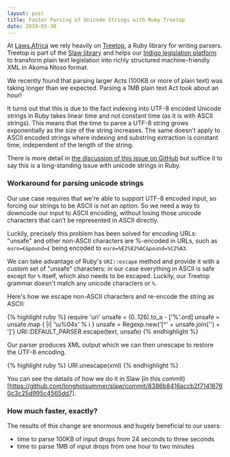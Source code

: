 ```yaml
---
layout: post
title: Faster Parsing of Unicode Strings with Ruby Treetop
date: 2019-03-30
---
```


At [Laws.Africa](https://laws.africa) we rely heavily on [Treetop](https://rubygems.org/gems/treetop/versions/1.6.10), a Ruby library for writing parsers. Treetop is part of the [Slaw library](https://github.com/longhotsummer/slaw/) and helps our [Indigo legislation platform](https://laws.africa/indigo/) to transform plain text legislation into richly structured machine-friendly XML in Akoma Ntoso format.

We recently found that parsing larger Acts (100KB or more of plain text) was taking longer than we expected. Parsing a 1MB plain text Act took about an hour!

It turns out that this is due to the fact indexing into UTF-8 encoded Unicode strings in Ruby takes linear time and not constant time (as it is with ASCII strings). This means that the time to parse a UTF-8 string grows exponentially as the size of the string increases. The same doesn't apply to ASCII encoded strings where indexing and substring extraction is constant time, independent of the length of the string.

There is more detail in [the discussion of this issue on GitHub](https://github.com/cjheath/treetop/issues/31) but suffice it to say this is a long-standing issue with unicode strings in Ruby.

### Workaround for parsing unicode strings

Our use case requires that we're able to support UTF-8 encoded input, so forcing our strings to be ASCII is not an option. So we need a way to downcode our input to ASCII encoding, without losing those unicode characters that can't be represented in ASCII directly.

Luckily, precisely this problem has been solved for encoding URLs: "unsafe" and other non-ASCII characters are %-encoded in URLs, such as `euro=€&pound=£` being encoded to `euro=%E2%82%AC&pound=%C2%A3`.

We can take advantage of Ruby's `URI::escape` method and provide it with a custom set of "unsafe" characters: in our case everything in ASCII is safe except for `%` itself, which also needs to be escaped. Luckily, our Treetop grammar doesn't match any unicode characters or `%`.

Here's how we escape non-ASCII characters and re-encode the string as ASCII:

{% highlight ruby %}
require 'uri'
unsafe = (0..126).to_a - ['%'.ord]
unsafe = unsafe.map { |i| '\u%04x' % i }
unsafe = Regexp.new('[^' + unsafe.join('') + ']')
URI::DEFAULT_PARSER.escape(text, unsafe)
{% endhighlight %}

Our parser produces XML output which we can then unescape to restore the UTF-8 encoding.

{% highlight ruby %}
URI.unescape(xml)
{% endhighlight %}

You can see the details of how we do it in Slaw [in this commit)[https://github.com/longhotsummer/slaw/commit/8386b8416accb2f71416760c3c25d995c4565dd7].

### How much faster, exactly?

The results of this change are enormous and hugely beneficial to our users:

* time to parse 100KB of input drops from 24 seconds to three seconds
* time to parse 1MB of input drops from one hour to two minutes

